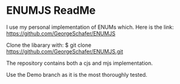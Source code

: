 # ENUMJS ReadMe

I use my personal implementation of ENUMs which. Here is the link:
https://github.com/GeorgeSchafer/ENUMJS

Clone the libarary with:
$ git clone https://github.com/GeorgeSchafer/ENUMJS.git

The repository contains both a cjs and mjs implementation.

Use the Demo branch as it is the most thoroughly tested.
